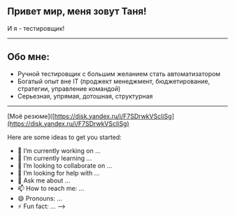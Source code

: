 ## Привет мир, меня зовут Таня!
И я - тестировщик!

---

## Обо мне:
- Ручной тестировщик с большим желанием стать автоматизатором
- Богатый опыт вне IT (проджект менеджмент, бюджетирование, стратегии, управление командой)
- Серьезная, упрямая, дотошная, структурная

---
[Моё резюме]([https://disk.yandex.ru/i/F7SDrwkVScIiSg](https://disk.yandex.ru/i/F7SDrwkVScIiSg)


Here are some ideas to get you started:

- 🔭 I’m currently working on ...
- 🌱 I’m currently learning ...
- 👯 I’m looking to collaborate on ...
- 🤔 I’m looking for help with ...
- 💬 Ask me about ...
- 📫 How to reach me: ...
- 😄 Pronouns: ...
- ⚡ Fun fact: ...
-->

